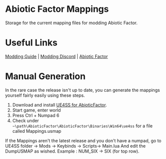 # Abiotic Factor Mappings
Storage for the current mapping files for modding Abiotic Factor.

# Useful Links
[Modding Guide](https://hackmd.io/@Swept/abioticfactormodding) |
[Modding Discord](https://discord.gg/Tz2YHA79rX) |
[Abiotic Factor](https://store.steampowered.com/app/427410/Abiotic_Factor/)
<!-- Implement widget when perms -->
<!-- ![Discord Banner 2](https://discord.com/api/guilds/[SERVER ID]/widget.png?style=banner2) -->

# Manual Generation
In the rare case the release isn't up to date, you can generate the mappings yourself fairly easily using these steps.

1. Download and install [UE4SS for AbioticFactor](https://www.nexusmods.com/abioticfactor/mods/35).
2. Start game, enter world
3. Press Ctrl + Numpad 6
4. Check under `~\path\AbioticFactor\AbioticFactor\Binaries\Win64\ue4ss` for a file called Mappings.usmap

If the Mappings aren't the latest release and you don't have a numpad, go to UE4SS folder -> Mods -> Keybinds -> Scripts-> Main.lua
And edit the DumpUSMAP as wished. Example : NUM_SIX -> SIX (for top row).
